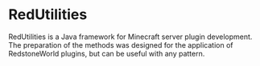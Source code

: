 # RedUtilities

RedUtilities is a Java framework for Minecraft server plugin development. The preparation of the methods was designed for the application of RedstoneWorld plugins, but can be useful with any pattern.